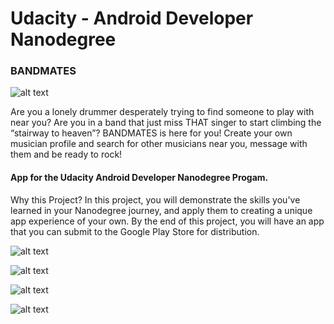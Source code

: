 **Udacity - Android Developer Nanodegree**
==
### BANDMATES

![alt text](https://github.com/stez/Bandmates/blob/master/app/src/main/res/mipmap-xxxhdpi/ic_launcher.png)

Are you a lonely drummer desperately trying to find someone to play with near you? Are you in a band that just miss THAT singer to start climbing the “stairway to heaven”? BANDMATES is here for you! Create your own musician profile and search for other musicians near you, message with them and be ready to rock!

#### App for the Udacity Android Developer Nanodegree Progam.

Why this Project?
In this project, you will demonstrate the skills you've learned in your Nanodegree journey, and apply them to creating a unique app experience of your own. By the end of this project, you will have an app that you can submit to the Google Play Store for distribution.


![alt text](https://github.com/stez/Bandmates/blob/master/search.png)

![alt text](https://github.com/stez/Bandmates/blob/master/dialog.png)

![alt text](https://github.com/stez/Bandmates/blob/master/profile.png)

![alt text](https://github.com/stez/Bandmates/blob/master/widget.png)